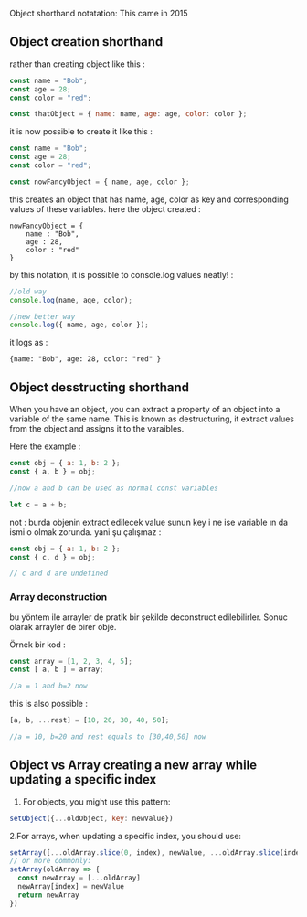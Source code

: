 Object shorthand notatation:
This came in 2015 


## Object creation shorthand
rather than creating object like this :

```js
const name = "Bob";
const age = 28;
const color = "red";

const thatObject = { name: name, age: age, color: color };

```

it is now possible to create it like this :

```js
const name = "Bob";
const age = 28;
const color = "red";

const nowFancyObject = { name, age, color };
```

this creates an object that has name, age, color as key and corresponding values of these variables. here the object created : 

```
nowFancyObject = {
    name : "Bob",
    age : 28,
    color : "red"
}
```


by this notation, it is possible to console.log values neatly! : 

```js
//old way
console.log(name, age, color);

//new better way
console.log({ name, age, color });
```

it logs as : 
```
{name: "Bob", age: 28, color: "red" }
```


## Object desstructing shorthand 
When you have an object, you can extract a property of an object into a variable of the same name. This is known as destructuring, it extract values from the object and assigns it to the varaibles.

Here the example :

```js
const obj = { a: 1, b: 2 };
const { a, b } = obj;

//now a and b can be used as normal const variables

let c = a + b;
```



not : burda objenin extract edilecek value sunun key i ne ise variable ın da ismi o olmak zorunda. yani şu çalışmaz : 

```js
const obj = { a: 1, b: 2 };
const { c, d } = obj;

// c and d are undefined
```


### Array deconstruction 

bu yöntem ile arrayler de pratik bir şekilde deconstruct edilebilirler. Sonuc olarak arrayler de birer obje.

Örnek bir kod :
```js
const array = [1, 2, 3, 4, 5];
const [ a, b ] = array;

//a = 1 and b=2 now
```


this is also possible :
```js
[a, b, ...rest] = [10, 20, 30, 40, 50];

//a = 10, b=20 and rest equals to [30,40,50] now
```


## Object vs Array creating a new array while updating a specific index  

1. For objects, you might use this pattern:
```js
setObject({...oldObject, key: newValue})
```

2.For arrays, when updating a specific index, you should use:

```js
setArray([...oldArray.slice(0, index), newValue, ...oldArray.slice(index + 1)])
// or more commonly:
setArray(oldArray => {
  const newArray = [...oldArray]
  newArray[index] = newValue
  return newArray
})
```
